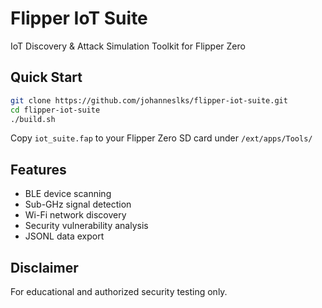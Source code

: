 # Flipper IoT Suite

IoT Discovery & Attack Simulation Toolkit for Flipper Zero

## Quick Start

```bash
git clone https://github.com/johanneslks/flipper-iot-suite.git
cd flipper-iot-suite
./build.sh
```

Copy `iot_suite.fap` to your Flipper Zero SD card under `/ext/apps/Tools/`

## Features

- BLE device scanning
- Sub-GHz signal detection  
- Wi-Fi network discovery
- Security vulnerability analysis
- JSONL data export

## Disclaimer

For educational and authorized security testing only.